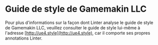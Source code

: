 # Guide de style de Gamemakin LLC

Pour plus d'informations sur la façon dont Linter analyse le guide de style de Gamemakin LLC, veuillez consulter le guide de style lui-même à l'adresse [http://ue4.style](http://ue4.style), car il comporte ses propres annotations Linter.
